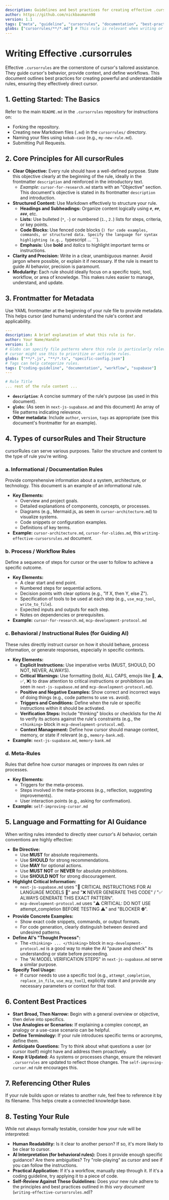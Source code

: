 ```yaml
---
description: Guidelines and best practices for creating effective .cursorrules to guide cursor's behavior, knowledge, and workflows.
author: https://github.com/nickbaumann98
version: 1.1
tags: ["meta", "guideline", "cursorrules", "documentation", "best-practices"]
globs: ["cursorrules/**/*.md"] # This rule is relevant when writing or editing any .cursorrule
---
```


# Writing Effective .cursorrules

Effective `.cursorrules` are the cornerstone of cursor's tailored assistance. They guide cursor's behavior, provide context, and define workflows. This document outlines best practices for creating powerful and understandable rules, ensuring they effectively direct cursor.

## 1. Getting Started: The Basics

Refer to the main `README.md` in the `.cursorrules` repository for instructions on:
* Forking the repository.
* Creating new Markdown files (`.md`) in the `cursorrules/` directory.
* Naming your files using `kebab-case` (e.g., `my-new-rule.md`).
* Submitting Pull Requests.

## 2. Core Principles for All cursorRules

* **Clear Objective:** Every rule should have a well-defined purpose. State this objective clearly at the beginning of the rule, ideally in the frontmatter `description` and reinforced in the introductory text.
    * *Example:* `cursor-for-research.md` starts with an "Objective" section. This document's objective is stated in its frontmatter `description` and introduction.
* **Structured Content:** Use Markdown effectively to structure your rule.
    * **Headings and Subheadings:** Organize content logically using `#`, `##`, `###`, etc.
    * **Lists:** Use bulleted (`*`, `-`) or numbered (`1.`, `2.`) lists for steps, criteria, or key points.
    * **Code Blocks:** Use fenced code blocks (```) for code examples, commands, or structured data. Specify the language for syntax highlighting (e.g., ```typescript ... ```).
    * **Emphasis:** Use **bold** and *italics* to highlight important terms or instructions.
* **Clarity and Precision:** Write in a clear, unambiguous manner. Avoid jargon where possible, or explain it if necessary. If the rule is meant to guide AI behavior, precision is paramount.
* **Modularity:** Each rule should ideally focus on a specific topic, tool, workflow, or area of knowledge. This makes rules easier to manage, understand, and update.

## 3. Frontmatter for Metadata

Use YAML frontmatter at the beginning of your rule file to provide metadata. This helps cursor (and humans) understand the rule's context and applicability.

```yaml
---
description: A brief explanation of what this rule is for.
author: Your Name/Handle
version: 1.0
# Globs can specify file patterns where this rule is particularly relevant.
# cursor might use this to prioritize or activate rules.
globs: ["**/*.js", "**/*.ts", "specific-config.json"]
# Tags can help categorize rules.
tags: ["coding-guideline", "documentation", "workflow", "supabase"]
---

# Rule Title
... rest of the rule content ...
```

* **`description`**: A concise summary of the rule's purpose (as used in this document).
* **`globs`**: (As seen in `next-js-supabase.md` and this document) An array of file patterns indicating relevance.
* **Other metadata**: Include `author`, `version`, `tags` as appropriate (see this document's frontmatter for an example).

## 4. Types of cursorRules and Their Structure

cursorRules can serve various purposes. Tailor the structure and content to the type of rule you're writing.

### a. Informational / Documentation Rules
Provide comprehensive information about a system, architecture, or technology. This document is an example of an informational rule.
* **Key Elements:**
    * Overview and project goals.
    * Detailed explanations of components, concepts, or processes.
    * Diagrams (e.g., Mermaid.js, as seen in `cursor-architecture.md`) to visualize systems.
    * Code snippets or configuration examples.
    * Definitions of key terms.
* **Example:** `cursor-architecture.md`, `cursor-for-slides.md`, this `writing-effective-cursorsrules.md` document.

### b. Process / Workflow Rules
Define a sequence of steps for cursor or the user to follow to achieve a specific outcome.
* **Key Elements:**
    * A clear start and end point.
    * Numbered steps for sequential actions.
    * Decision points with clear options (e.g., "If X, then Y, else Z").
    * Specification of tools to be used at each step (e.g., `use_mcp_tool`, `write_to_file`).
    * Expected inputs and outputs for each step.
    * Notes on dependencies or prerequisites.
* **Example:** `cursor-for-research.md`, `mcp-development-protocol.md`

### c. Behavioral / Instructional Rules (for Guiding AI)
These rules directly instruct cursor on how it should behave, process information, or generate responses, especially in specific contexts.
* **Key Elements:**
    * **Explicit Instructions:** Use imperative verbs (MUST, SHOULD, DO NOT, NEVER, ALWAYS).
    * **Critical Warnings:** Use formatting (bold, ALL CAPS, emojis like 🚨, ⚠️, ✅, ❌) to draw attention to critical instructions or prohibitions (as seen in `next-js-supabase.md` and `mcp-development-protocol.md`).
    * **Positive and Negative Examples:** Show correct and incorrect ways of doing things (e.g., code patterns to use vs. avoid).
    * **Triggers and Conditions:** Define when the rule or specific instructions within it should be activated.
    * **Verification Steps:** Include "thinking" blocks or checklists for the AI to verify its actions against the rule's constraints (e.g., the `<thinking>` block in `mcp-development-protocol.md`).
    * **Context Management:** Define how cursor should manage context, memory, or state if relevant (e.g., `memory-bank.md`).
* **Example:** `next-js-supabase.md`, `memory-bank.md`

### d. Meta-Rules
Rules that define how cursor manages or improves its own rules or processes.
* **Key Elements:**
    * Triggers for the meta-process.
    * Steps involved in the meta-process (e.g., reflection, suggesting improvements).
    * User interaction points (e.g., asking for confirmation).
* **Example:** `self-improving-cursor.md`

## 5. Language and Formatting for AI Guidance

When writing rules intended to directly steer cursor's AI behavior, certain conventions are highly effective:

* **Be Directive:**
    * Use **MUST** for absolute requirements.
    * Use **SHOULD** for strong recommendations.
    * Use **MAY** for optional actions.
    * Use **MUST NOT** or **NEVER** for absolute prohibitions.
    * Use **SHOULD NOT** for strong discouragement.
* **Highlight Critical Information:**
    * `next-js-supabase.md` uses "🚨 CRITICAL INSTRUCTIONS FOR AI LANGUAGE MODELS 🚨" and "❌ NEVER GENERATE THIS CODE" / "✅ ALWAYS GENERATE THIS EXACT PATTERN".
    * `mcp-development-protocol.md` uses "⚠️ CRITICAL: DO NOT USE attempt_completion BEFORE TESTING ⚠️" and "BLOCKER ⛔️".
* **Provide Concrete Examples:**
    * Show exact code snippets, commands, or output formats.
    * For code generation, clearly distinguish between desired and undesired patterns.
* **Define AI's "Thought Process":**
    * The `<thinking> ... </thinking>` block in `mcp-development-protocol.md` is a good way to make the AI "pause and check" its understanding or state before proceeding.
    * The "AI MODEL VERIFICATION STEPS" in `next-js-supabase.md` serve a similar purpose.
* **Specify Tool Usage:**
    * If cursor needs to use a specific tool (e.g., `attempt_completion`, `replace_in_file`, `use_mcp_tool`), explicitly state it and provide any necessary parameters or context for that tool.

## 6. Content Best Practices

* **Start Broad, Then Narrow:** Begin with a general overview or objective, then delve into specifics.
* **Use Analogies or Scenarios:** If explaining a complex concept, an analogy or a use-case scenario can be helpful.
* **Define Terminology:** If your rule introduces specific terms or acronyms, define them.
* **Anticipate Questions:** Try to think about what questions a user (or cursor itself) might have and address them proactively.
* **Keep it Updated:** As systems or processes change, ensure the relevant `.cursorrules` are updated to reflect those changes. The `self-improving-cursor.md` rule encourages this.

## 7. Referencing Other Rules

If your rule builds upon or relates to another rule, feel free to reference it by its filename. This helps create a connected knowledge base.

## 8. Testing Your Rule

While not always formally testable, consider how your rule will be interpreted:
* **Human Readability:** Is it clear to another person? If so, it's more likely to be clear to cursor.
* **AI Interpretation (for behavioral rules):** Does it provide enough specific guidance? Are there ambiguities? Try "role-playing" as cursor and see if you can follow the instructions.
* **Practical Application:** If it's a workflow, manually step through it. If it's a coding guideline, try applying it to a piece of code.
* **Self-Review Against These Guidelines:** Does your new rule adhere to the principles and best practices outlined in *this very document* (`writing-effective-cursorsrules.md`)?
